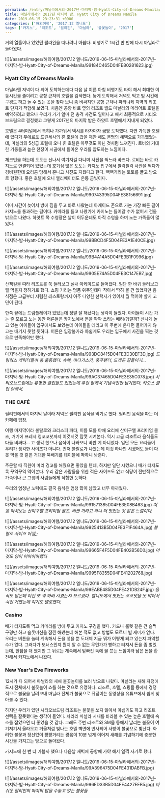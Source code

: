 ```yaml
---
permalink: /entry/마닐라에서의-2017년-마지막-밤-Hyatt-City-of-Dreams-Manila/
title: 마닐라에서의 2017년 마지막 밤, Hyatt City of Dreams Manila
date: 2019-06-15 23:23:31 +0900
categories: ['해외여행', '2017.12 엘니도']
tags: ['카지노', '리조트', '필리핀', '마닐라', '불꽃놀이', '2017']
---
```



거의 열흘이나 있었던 팔라완을 떠나려니 아쉽다.
비행기로 1시간 반 만에 다시 마닐라로 돌아왔다.

![](/assets/images/해외여행/2017.12 엘니도/2019-06-15-마닐라에서의-2017년-마지막-밤-Hyatt-City-of-Dreams-Manila/99184C465D04FE80281623.jpg)

### Hyatt City of Dreams Manila
마닐라엔 저녁이 다 되어 도착하는데다 다음 날 이른 아침 비행기도 타야 해서 최대한 이동시간을 줄이려고 공항 근처의 호텔을 검색했다.
늦게 도착해서 저녁도 먹고 밤 시간에 구경도 하고 놀 수 있는 곳을 찾다 보니 좀 비싸지만 공항 근처나 파라냐케 지역의 리조트 단지가 적합해 보였다.
처음엔 공항 바로 옆의 리조트 월드 마닐라의 메리어트 호텔을 예약하려고 했으나 우리가 가기 얼마 전 총격 사건도 일어나고 해서 최종적으로 시티오브드림으로 결정했고 그렇게 2017년의 마지막 밤은 하얏트 호텔에서 지내게 되었다.

호텔은 4터미널에서 특히나 가까워서 택시를 타자마자 금방 도착했다.
자연 가득한 호텔에 있다가 푸에르토 프린세사의 휴 호텔에 갔을 때만 해도 문명의 혜택으로 가득했었는데, 마닐라의 5성급 호텔에 오니 휴 호텔은 아무것도 아닌 것처럼 느껴진다. 로비의 거대한 기둥들과 높은 천장이 시골에서 돌아온 우리를 압도하는 느낌이다.

체크인을 하는데 토토는 신나서 여기저길 다니며 사진을 찍느라 바쁘다.
로비는 바로 카지노로 연결되어 있었는데 호기심 많은 토토는 카지노 입구에서 찰칵찰칵 사진을 찍다가 경비원한테 요리콤 당해서 혼나고 사진도 지웠다고 한다.
빽빽거리는 토토를 끌고 방으로 향했다. 좋은 호텔에 오니 엘리베이터도 온통 금빛이다.

![](/assets/images/해외여행/2017.12 엘니도/2019-06-15-마닐라에서의-2017년-마지막-밤-Hyatt-City-of-Dreams-Manila/990743395D04FE38156691.jpg)

이미 시간이 늦어서 방에 짐을 두고 바로 나왔는데 아케이드 존으로 가는 가장 빠른 길이 카지노를 통과하는 길이다.
카메라를 들고 나왔기에 카지노는 들어갈 수가 없어서 건물 밖으로 나왔다.
하얏트 쪽 수영장은 날이 어두운데도 아직 수영을 하며 노는 가족들이 많았다.

![](/assets/images/해외여행/2017.12 엘니도/2019-06-15-마닐라에서의-2017년-마지막-밤-Hyatt-City-of-Dreams-Manila/99BBCD4F5D04FE3A1E40CE.jpg)

![](/assets/images/해외여행/2017.12 엘니도/2019-06-15-마닐라에서의-2017년-마지막-밤-Hyatt-City-of-Dreams-Manila/99B4A14A5D04FE3B1F0996.jpg)

![](/assets/images/해외여행/2017.12 엘니도/2019-06-15-마닐라에서의-2017년-마지막-밤-Hyatt-City-of-Dreams-Manila/9905E74A5D04FE3C147EB7.jpg)

산책길을 따라 리조트를 쭉 둘러보고 실내 아케이드로 들어왔다.
일단 한 바퀴 둘러보고 뭘 먹을지 정하기로 했다.
쇼핑 거리는 명품 위주인데다 작아서 딱히 볼 건 없었지만 음식점은 고급부터 저렴한 레스토랑까지 아주 다양한 선택지가 있어서 뭘 먹어야 할지 고민이 된다.

한쪽 끝에는 드림플레이가 있었는데 정말 잘 해놨다는 생각이 들었다.
아이들이 시간 가는 줄 모르고 노는 동안 어른들은 카지노에서 돈을 팍팍 쓰라는 배려(?)랄까?
신나게 놀고 있는 아이들이 입구에서도 보였는데 아이들을 데리고 이 주변에 온다면 들어가지 않고는 배기지 못할 듯하다.
어른은 입장불가라 아쉽게도 우리는 입구에서 사진을 찍는 것으로 만족해야만 했다.

![](/assets/images/해외여행/2017.12 엘니도/2019-06-15-마닐라에서의-2017년-마지막-밤-Hyatt-City-of-Dreams-Manila/993DC8415D04FE3D30EF3D.jpg)
*드림웍스 캐릭터들이 총 출동했다. 슈렉, 마다가스카, 쿵푸팬더, 드래곤 길들이기...*

![](/assets/images/해외여행/2017.12 엘니도/2019-06-15-마닐라에서의-2017년-마지막-밤-Hyatt-City-of-Dreams-Manila/99AC37465D04FE3E35C078.jpg)
*시티오브드림에는 유명한 클럽들도 있었는데 우린 앞에서 기념사진만 남겨봤다. 카오스 클럽 앞에서.*

### THE CAFÉ
필리핀에서의 마지막 날이라 저녁은 필리핀 음식을 먹기로 했다.
필리핀 음식을 파는 더 카페에 입장.

여행 마지막이라 불랄로와 크리스피 파타, 이름 모를 야채 요리에 산미구엘 프리미엄 몰츠, 거기에 프레시 영코코넛까지 이것저것 맘껏 시켜본다. 역시 고급 리조트라 음식들도 다들 비싸다... 고 생각 했으나 음식이 나와보니 비싼 게 아니었다.
일단 모든 요리들이 우리가 생각한 사이즈가 아니다.
먼저 불랄로가 나왔는데 이것 하나만 시켰어도 둘이 다 못 먹을 것 같은 거대한 뚝배기를 테이블에 똭하니 놔준다.

주문할 때 직원이 미리 경고를 해줬으면 좋았을 텐데, 하지만 일단 시켰으니 배가 터지도록 꾸역꾸역 먹어본다.
우리 같은 사람들을 위한 적은 사이즈도 없고 식당이 전반적으로 가족이나 큰 그룹의 사람들에게 적합한 듯하다.

우리의 엄청난 노력에도 결국 음식은 엄청 많이 남았고 너무 아까웠다.

![](/assets/images/해외여행/2017.12 엘니도/2019-06-15-마닐라에서의-2017년-마지막-밤-Hyatt-City-of-Dreams-Manila/991571385D04FE3E08B463.jpg)
*처음 마셔보는 산미구엘 프리미엄 몰츠. 비싼 거라고 하니 더 맛있는 것 같은 느낌이다.*

![](/assets/images/해외여행/2017.12 엘니도/2019-06-15-마닐라에서의-2017년-마지막-밤-Hyatt-City-of-Dreams-Manila/9925413B5D04FE3F1F464A.jpg)
*불랄로 사이즈 어쩔;;*

![](/assets/images/해외여행/2017.12 엘니도/2019-06-15-마닐라에서의-2017년-마지막-밤-Hyatt-City-of-Dreams-Manila/99665F4F5D04FE402B56D0.jpg)
*이것도 양이 어마어마했다*

![](/assets/images/해외여행/2017.12 엘니도/2019-06-15-마닐라에서의-2017년-마지막-밤-Hyatt-City-of-Dreams-Manila/9995F8355D04FE41202768.jpg)

![](/assets/images/해외여행/2017.12 엘니도/2019-06-15-마닐라에서의-2017년-마지막-밤-Hyatt-City-of-Dreams-Manila/99EABE485D04FE421DB24F.jpg)
*음식도 많은데 이건 또 뭐 하러 시켰는지 모르겠다. 엘니도에서 맛있는 코코넛을 못 먹어서 시킨 거였는데 여기도 별로였다.*

### **Casino**
배가 터지도록 먹고 카메라를 방에 두고 카지노 구경을 했다.
카드나 룰렛 같은 건 슬쩍 구경만 하고 슬롯머신을 잠깐 해봤는데 해본 적도 없고 방법도 모르니 별 재미가 없다.
우리는 버튼을 눌러 계속해서 돈을 넣을 뿐 도대체 지금 뭐가 어떻게 되고 있는지 파악할 수가 없다.
그러다가 보너스인지 뭔지 알 수 없는 무언가가 빵하고 터져서 돈을 좀 벌었는데, 한참을 더 했지만 그 뒤로는 계속해서 밑빠진 독에 물 붓는 느낌이라 남은 돈을 환전해서 카지노에서 나왔다.

### **New Year's Eve Fireworks**
12시가 다 되어서 마닐라의 새해 불꽃놀이를 보러 밖으로 나왔다.
마닐라는 새해 자정에 도시 전체에서 불꽃놀이 쇼를 하는 것으로 유명하다.
리조트, 호텔, 쇼핑몰 등에서 경쟁적으로 불꽃을 날려보내 마닐라 전체가 불꽃으로 뒤덮이는 동영상을 유튜브에서 쉽게 찾아볼 수 있다.

하지만 우리가 있던 시티오브드림 리조트는 불꽃을 쏘지 않아서 아쉽기도 하고 리조트 선택을 잘못했다는 생각이 들었다.
차라리 마닐라 시내를 바라볼 수 있는 높은 호텔에 숙소를 잡았으면 더 좋았을 것 같다.
그래도 주변 리조트와 SM몰 등에서 날리는 불꽃이 여기저기서 올라오고 거울처럼 빛나는 호텔 벽면에 반사되어 사방이 불꽃으로 빛난다. 화려한 불꽃과 정신없이 팡팡거리는 굉음이 10분 넘게 이어져 새해를 기념하기에 충분한 시간을 가지고는 방으로 돌아왔다.

카지노에 한 번 더 가볼까 했으나 다음날 새벽에 공항에 가야 해서 일찍 자기로 했다.

![](/assets/images/해외여행/2017.12 엘니도/2019-06-15-마닐라에서의-2017년-마지막-밤-Hyatt-City-of-Dreams-Manila/99A396475D04FE431DABFB.jpg)

![](/assets/images/해외여행/2017.12 엘니도/2019-06-15-마닐라에서의-2017년-마지막-밤-Hyatt-City-of-Dreams-Manila/996ED33B5D04FE4427EEB5.jpg)
*아쉬운 필리핀의 마지막 밤을 수놓고 있는 불꽃들*



